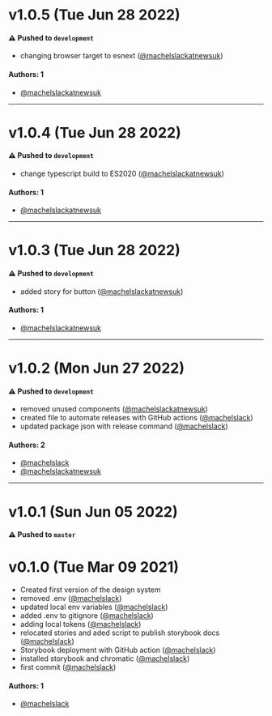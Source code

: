 # v1.0.5 (Tue Jun 28 2022)

#### ⚠️ Pushed to `development`

- changing browser target to esnext ([@machelslackatnewsuk](https://github.com/machelslackatnewsuk))

#### Authors: 1

- [@machelslackatnewsuk](https://github.com/machelslackatnewsuk)

---

# v1.0.4 (Tue Jun 28 2022)

#### ⚠️ Pushed to `development`

- change typescript build to ES2020 ([@machelslackatnewsuk](https://github.com/machelslackatnewsuk))

#### Authors: 1

- [@machelslackatnewsuk](https://github.com/machelslackatnewsuk)

---

# v1.0.3 (Tue Jun 28 2022)

#### ⚠️ Pushed to `development`

- added story for button ([@machelslackatnewsuk](https://github.com/machelslackatnewsuk))

#### Authors: 1

- [@machelslackatnewsuk](https://github.com/machelslackatnewsuk)

---

# v1.0.2 (Mon Jun 27 2022)

#### ⚠️ Pushed to `development`

- removed unused components ([@machelslackatnewsuk](https://github.com/machelslackatnewsuk))
- created file to automate releases with GitHub actions ([@machelslack](https://github.com/machelslack))
- updated package json with release command ([@machelslack](https://github.com/machelslack))

#### Authors: 2

- [@machelslack](https://github.com/machelslack)
- [@machelslackatnewsuk](https://github.com/machelslackatnewsuk)

---

# v1.0.1 (Sun Jun 05 2022)

#### ⚠️ Pushed to `master`

# v0.1.0 (Tue Mar 09 2021)

- Created first version of the design system
- removed .env ([@machelslack](https://github.com/machelslack))
- updated local env variables ([@machelslack](https://github.com/machelslack))
- added .env to gitignore ([@machelslack](https://github.com/machelslack))
- adding local tokens ([@machelslack](https://github.com/machelslack))
- relocated stories and aded script to publish storybook docs ([@machelslack](https://github.com/machelslack))
- Storybook deployment with GitHub action ([@machelslack](https://github.com/machelslack))
- installed storybook and chromatic ([@machelslack](https://github.com/machelslack))
- first commit ([@machelslack](https://github.com/machelslack))

#### Authors: 1

- [@machelslack](https://github.com/machelslack)
